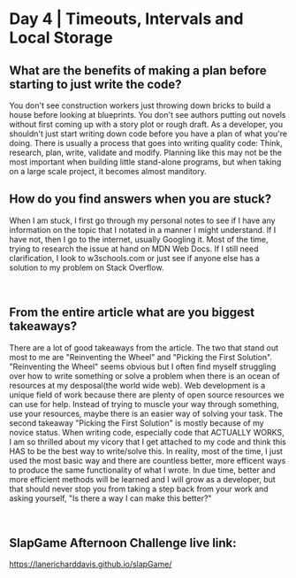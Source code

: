 # Day 4 | Timeouts, Intervals and Local Storage

## What are the benefits of making a plan before starting to just write the code?
You don't see construction workers just throwing down bricks to build a house before looking at blueprints.  You don't see authors putting out novels without first coming up with a story plot or rough draft.  As a developer, you shouldn't just start writing down code before you have a plan of what you're doing.
There is usually a process that goes into writing quality code:  Think, research, plan, write, validate and modify.  Planning like this may not be the most important when building little stand-alone programs, but when taking on a large scale project, it becomes almost manditory.
<br>

## How do you find answers when you are stuck?
When I am stuck, I first go through my personal notes to see if I have any information on the topic that I notated in a manner I might understand.  If I have not, then I go to the internet, usually Googling it.  Most of the time, trying to research the issue at hand on MDN Web Docs.  If I still need clarification, I look to w3schools.com or just see if anyone else has a solution to my problem on Stack Overflow.

<br>

## From the entire article what are you biggest takeaways?
There are a lot of good takeaways from the article.  The two that stand out most to me are "Reinventing the Wheel" and "Picking the First Solution".  "Reinventing the Wheel" seems obvious but I often find myself struggling over how to write something or solve a problem when there is an ocean of resources at my desposal(the world wide web).  Web development is a unique field of work because there are plenty of open source resources we can use for help. Instead of trying to muscle your way through something, use your resources, maybe there is an easier way of solving your task.  The second takeaway "Picking the First Solution" is mostly because of my novice status.  When writing code, especially code that ACTUALLY WORKS, I am so thrilled about my vicory that I get attached to my code and think this HAS to be the best way to write/solve this.  In reality, most of the time, I just used the most basic way and there are countless better, more efficent ways to produce the same functionality of what I wrote.  In due time, better and more efficient methods will be learned and I will grow as a developer, but that should never stop you from taking a step back from your work and asking yourself, "Is there a way I can make this better?"

<br>

## SlapGame Afternoon Challenge live link:
 https://lanericharddavis.github.io/slapGame/